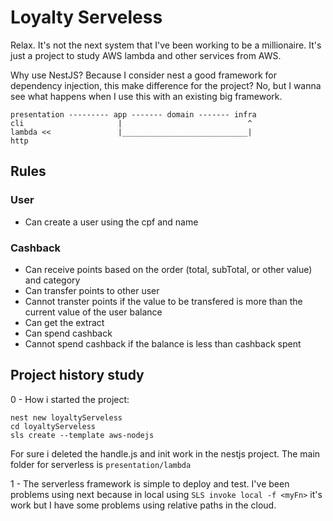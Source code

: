 # Loyalty Serveless

Relax. It's not the next system that I've been working to be a millionaire. It's just a project to study AWS lambda and other services from AWS. 

Why use NestJS? Because I consider nest a good framework for dependency injection, this make difference for the project? No, but I wanna see what happens when I use this with an existing big framework.

```
presentation --------- app ------- domain ------- infra
cli                     |                            ^
lambda <<               |____________________________|
http
```

## Rules

### User

- Can create a user using the cpf and name

### Cashback

- Can receive points based on the order (total, subTotal, or other value) and category
- Can transfer points to other user
- Cannot transter points if the value to be transfered is more than the current value of the user balance
- Can get the extract
- Can spend cashback
- Cannot spend cashback if the balance is less than cashback spent


## Project history study

0 - How i started the project:
```
nest new loyaltyServeless
cd loyaltyServeless 
sls create --template aws-nodejs
```

For sure i deleted the handle.js and init work in the nestjs project. The main folder for serverless is `presentation/lambda`

1 - The serverless framework is simple to deploy and test. I've been problems using next because in local using `SLS invoke local -f <myFn>` it's work but I have some problems using relative paths in the cloud.